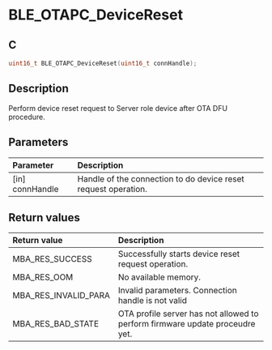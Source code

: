 # BLE_OTAPC_DeviceReset

## C

```c
uint16_t BLE_OTAPC_DeviceReset(uint16_t connHandle);
```

## Description

Perform device reset request to Server role device after OTA DFU procedure.


## Parameters

|Parameter|Description|
|:---|:---|
|\[in\] connHandle|Handle of the connection to do device reset request operation.|

## Return values

|Return value|Description|
|:---|:---|
MBA_RES_SUCCESS|Successfully starts device reset request operation.|
MBA_RES_OOM|No available memory.|
MBA_RES_INVALID_PARA|Invalid parameters. Connection handle is not valid|
MBA_RES_BAD_STATE|OTA profile server has not allowed to perform firmware update proceudre yet.|
